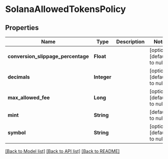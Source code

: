 # SolanaAllowedTokensPolicy
## Properties

| Name | Type | Description | Notes |
|------------ | ------------- | ------------- | -------------|
| **conversion\_slippage\_percentage** | **Float** |  | [optional] [default to null] |
| **decimals** | **Integer** |  | [optional] [default to null] |
| **max\_allowed\_fee** | **Long** |  | [optional] [default to null] |
| **mint** | **String** |  | [default to null] |
| **symbol** | **String** |  | [optional] [default to null] |

[[Back to Model list]](../README.md#documentation-for-models) [[Back to API list]](../README.md#documentation-for-api-endpoints) [[Back to README]](../README.md)

